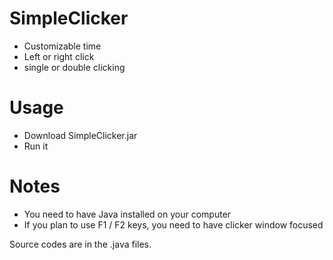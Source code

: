 # SimpleClicker
- Customizable time
- Left or right click
- single or double clicking

# Usage
- Download SimpleClicker.jar
- Run it

# Notes
- You need to have Java installed on your computer
- If you plan to use F1 / F2 keys, you need to have clicker window focused

Source codes are in the .java files.
